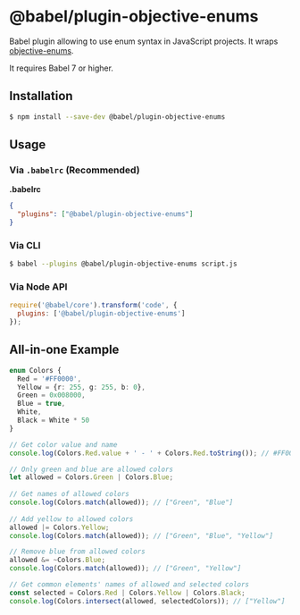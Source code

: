 # @babel/plugin-objective-enums

Babel plugin allowing to use enum syntax in JavaScript projects. It wraps [objective-enums](https://github.com/Traffician/objective-enums).

It requires Babel 7 or higher.

## Installation

```sh
$ npm install --save-dev @babel/plugin-objective-enums
```

## Usage

### Via `.babelrc` (Recommended)

**.babelrc**

```json
{
  "plugins": ["@babel/plugin-objective-enums"]
}
```

### Via CLI

```sh
$ babel --plugins @babel/plugin-objective-enums script.js
```

### Via Node API

```javascript
require('@babel/core').transform('code', {
  plugins: ['@babel/plugin-objective-enums']
});
```

## All-in-one Example
```typescript
enum Colors {
  Red = '#FF0000',
  Yellow = {r: 255, g: 255, b: 0},
  Green = 0x008000,
  Blue = true,
  White,
  Black = White * 50
}

// Get color value and name
console.log(Colors.Red.value + ' - ' + Colors.Red.toString()); // #FF0000 - Red

// Only green and blue are allowed colors
let allowed = Colors.Green | Colors.Blue;
 
// Get names of allowed colors
console.log(Colors.match(allowed)); // ["Green", "Blue"]
 
// Add yellow to allowed colors
allowed |= Colors.Yellow;
console.log(Colors.match(allowed)); // ["Green", "Blue", "Yellow"]

// Remove blue from allowed colors
allowed &= ~Colors.Blue;
console.log(Colors.match(allowed)); // ["Green", "Yellow"]

// Get common elements' names of allowed and selected colors
const selected = Colors.Red | Colors.Yellow | Colors.Black;
console.log(Colors.intersect(allowed, selectedColors)); // ["Yellow"]
```
